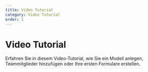 ```yaml
---
title: Video Tutorial
category: Video Tutorial
order: 1
---
```


# Video Tutorial

Erfahren Sie in diesem Video-Tutorial, wie Sie ein Modell anlegen, Teammitglieder hinzufügen oder Ihre ersten Formulare erstellen.